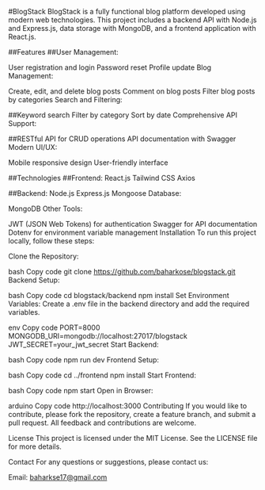 #BlogStack
BlogStack is a fully functional blog platform developed using modern web technologies. This project includes a backend API with Node.js and Express.js, data storage with MongoDB, and a frontend application with React.js.

##Features
##User Management:

User registration and login
Password reset
Profile update
Blog Management:

Create, edit, and delete blog posts
Comment on blog posts
Filter blog posts by categories
Search and Filtering:

##Keyword search
Filter by category
Sort by date
Comprehensive API Support:

##RESTful API for CRUD operations
API documentation with Swagger
Modern UI/UX:

Mobile responsive design
User-friendly interface

##Technologies
##Frontend:
React.js
Tailwind CSS
Axios

##Backend:
Node.js
Express.js
Mongoose
Database:

MongoDB
Other Tools:

JWT (JSON Web Tokens) for authentication
Swagger for API documentation
Dotenv for environment variable management
Installation
To run this project locally, follow these steps:

Clone the Repository:

bash
Copy code
git clone https://github.com/baharkose/blogstack.git
Backend Setup:

bash
Copy code
cd blogstack/backend
npm install
Set Environment Variables:
Create a .env file in the backend directory and add the required variables.

env
Copy code
PORT=8000
MONGODB_URI=mongodb://localhost:27017/blogstack
JWT_SECRET=your_jwt_secret
Start Backend:

bash
Copy code
npm run dev
Frontend Setup:

bash
Copy code
cd ../frontend
npm install
Start Frontend:

bash
Copy code
npm start
Open in Browser:

arduino
Copy code
http://localhost:3000
Contributing
If you would like to contribute, please fork the repository, create a feature branch, and submit a pull request. All feedback and contributions are welcome.

License
This project is licensed under the MIT License. See the LICENSE file for more details.

Contact
For any questions or suggestions, please contact us:

Email: baharkse17@gmail.com
